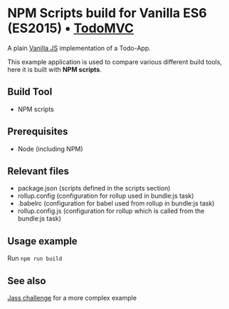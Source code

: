# NPM Scripts build for Vanilla ES6 (ES2015) • [TodoMVC](http://todomvc.com)

A plain [Vanilla JS](http://todomvc.com/examples/vanillajs/) implementation of a Todo-App.

This example application is used to compare various different build tools, here it is built with **NPM scripts**.

## Build Tool
* NPM scripts

## Prerequisites
* Node (including NPM)

## Relevant files
* package.json (scripts defined in the scripts section)
* rollup.config (configuration for rollup used in bundle:js task)
* .babelrc (configuration for babel used from rollup in bundle:js task)
* rollup.config.js (configuration for rollup which is called from the bundle:js task)

## Usage example
Run `npm run build`

## See also
[Jass challenge](https://github.com/webplatformz/challenge) for a more complex example